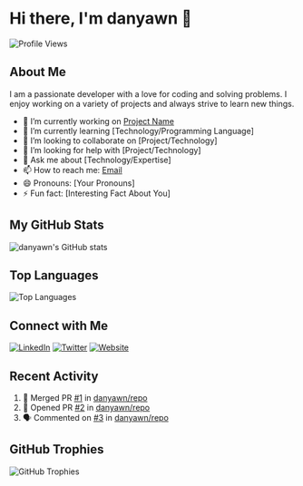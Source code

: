 # Hi there, I'm danyawn 👋

![Profile Views](https://komarev.com/ghpvc/?username=danyawn&color=blueviolet)

## About Me

I am a passionate developer with a love for coding and solving problems. I enjoy working on a variety of projects and always strive to learn new things.

- 🔭 I’m currently working on [Project Name]()
- 🌱 I’m currently learning [Technology/Programming Language]
- 👯 I’m looking to collaborate on [Project/Technology]
- 🤔 I’m looking for help with [Project/Technology]
- 💬 Ask me about [Technology/Expertise]
- 📫 How to reach me: [Email](mailto:your-email@example.com)
- 😄 Pronouns: [Your Pronouns]
- ⚡ Fun fact: [Interesting Fact About You]

## My GitHub Stats

![danyawn's GitHub stats](https://github-readme-stats.vercel.app/api?username=danyawn&show_icons=true&theme=radical)

## Top Languages

![Top Languages](https://github-readme-stats.vercel.app/api/top-langs/?username=danyawn&layout=compact&theme=radical)

## Connect with Me

[![LinkedIn](https://img.shields.io/badge/LinkedIn-0077B5?style=for-the-badge&logo=linkedin&logoColor=white)](https://www.linkedin.com/in/your-linkedin/)
[![Twitter](https://img.shields.io/badge/Twitter-1DA1F2?style=for-the-badge&logo=twitter&logoColor=white)](https://twitter.com/your-twitter)
[![Website](https://img.shields.io/badge/Website-FF7139?style=for-the-badge&logo=firefox&logoColor=white)](https://your-website.com)

## Recent Activity

<!--START_SECTION:activity-->
1. 🎉 Merged PR [#1](https://github.com/danyawn/repo/pull/1) in [danyawn/repo](https://github.com/danyawn/repo)
2. 💪 Opened PR [#2](https://github.com/danyawn/repo/pull/2) in [danyawn/repo](https://github.com/danyawn/repo)
3. 🗣 Commented on [#3](https://github.com/danyawn/repo/issues/3) in [danyawn/repo](https://github.com/danyawn/repo)
<!--END_SECTION:activity-->

## GitHub Trophies

![GitHub Trophies](https://github-profile-trophy.vercel.app/?username=danyawn&theme=radical)

